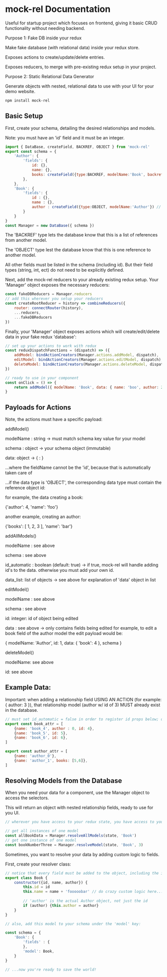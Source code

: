 # mock-rel Documentation

Useful for startup project which focuses on frontend, giving it basic CRUD functionality without needing backend.


Purpose 1: Fake DB inside your redux

Make fake database (with relational data) inside your redux store. 

Exposes actions to create/update/delete entries.

Exposes reducers, to merge with pre-existing redux setup in your project.


Purpose 2: Static Relational Data Generator

Generate objects with nested, relational data to use with your UI for your demo website.

```bash
npm install mock-rel
```

## Basic Setup

First, create your schema, detailing the desired relationships and models.

Note: you must have an 'id' field and it must be an integer.

```javascript
import { DataBase, createField, BACKREF, OBJECT } from 'mock-rel'
export const schema = {
    'Author': {
        'fields': {
            id: {},
            name: {},
            books: createField({type:BACKREF, modelName:'Book', backref:'author'}), // list of books
        },
    },
    'Book': {
        'fields': {
            id : {},
            name : {},
            author : createField({type:OBJECT, modelName:'Author'}) // one author per book
        }
    }
}
const Manager = new DataBase({ schema })
```

The 'BACKREF' type lets the database know that this is a list of references from another model.

The 'OBJECT' type lest the database know that this is one reference to another model.

All other fields must be listed in the schema (including id). But their field types (string, int, ect) do not need to be explicitly defined.

Next, add the mock-rel reducers to your already existing redux setup. Your 'Manager' object exposes the necessary reducers:

```javascript
const fakeDBReducers = Manager.reducers
// add this wherever you setup your reducers
const createRootReducer = history => combineReducers({
    router: connectRouter(history),
    ...reducers,
    ...fakeDBReducers
})
```

Finally, your 'Manager' object exposes actions which will create/edit/delete data in your fake redux 'database':

```javascript
// set up your actions to work with redux
const reduxDispatchFunctions = (dispatch) => ({
    addModel: bindActionCreators(Manager.actions.addModel, dispatch),
    editModel: bindActionCreators(Manager.actions.editModel, dispatch),
    deleteModel: bindActionCreators(Manager.actions.deleteModel, dispatch),
})

// ready to use in your component
const onClick = () => {
    return addModel({ modelName: 'Book', data: { name: 'boo', author: 2 }, schema })
}
```

## Payloads for Actions

Note, the actions must have a specific payload:


addModel() 

modelName : string -> must match schema key value for your model

schema : object -> your schema object (immutable)

data: object -> { <fieldName> : <data> }

   ...where the fieldName cannot be the 'id', because that is automatically taken care of
   
   ...if the data type is 'OBJECT', the corresponding data type must contain the reference object id:
   
   for example, the data creating a book:
   
   {'author': 4, 'name': 'foo'}
   
   another example, creating an author:
   
   {'books': [ 1, 2, 3 ], 'name': 'bar'}
   

addAllModels()

modelName : see above

schema : see above

id_automatic : boolean (default: true) -> if true, mock-rel will handle adding id's to the data. otherwise you must add your own id.

data_list: list of objects -> see above for explanation of 'data' object in list

editModel()

modelName : see above

schema : see above

id: integer: id of object being edited

data : see above -> only contains fields being edited for example, to edit a book field of the author model the edit payload would be:

   { modelName: 'Author', id: 1, data: { 'book': 4 }, schema  }


deleteModel()

modelName: see above

id: see above

## Example Data:

Important: when adding a relationship field USING AN ACTION (for example: { author: 3 }), that relationship model (author w/ id of 3) MUST already exist in the database.

```javascript
// must set id_automatic = false in order to register id props below; otherwise mock-rel assigns its own 'id'
export const book_attr = [
    {name: 'book_4', author : 0, id: 4},
    {name: 'book_5', id: 5},
    {name: 'book_6', id: 6},
]

export const author_attr = [
    {name: 'author_0'},
    {name: 'author_1', books: [5,6]},
]
```

## Resolving Models from the Database

When you need your data for a component, use the Manager object to access the selectors.

This will return an object with nested relationship fields, ready to use for you UI.

```javascript
// wherever you have access to your redux state, you have access to your fake database:

// get all instances of one model
const allBookData = Manager.resolveAllModels(state, 'Book')
// get one instance of one model
const bookNumberThree = Manager.resolveModel(state, 'Book', 3)
```

Sometimes, you want to resolve your data by adding custom logic to fields.

First, create your resolver class:

```javascript
// notice that every field must be added to the object, including the id
export class Book {
    constructor({id, name, author}) {
        this.id = id
        this.name = name + 'fooooobar' // do crazy custom logic here...
        
        // 'author' is the actual Author object, not just the id
        if (author) {this.author = author}
    }
}

// also, add this model to your schema under the 'model' key:

const schema = {
    'Book': {
        'fields' : {
        },
        'model': Book,
    }
}

// ...now you're ready to save the world!
```